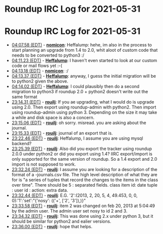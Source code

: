 # Roundup IRC Log for 2021-05-31 #
# Roundup IRC Log for 2021-05-31
* <a href="#04:07.58" id="04:07.58">04:07.58 (EDT)</a> - __[nomicon](https://github.com/nomicon)__: Heffalump: hehe, im also in the process to start planning an upgrade from 1.4 to 2.0, whit aloot of custom code that needs to be converted to python3 :/
* <a href="#04:11.23" id="04:11.23">04:11.23 (EDT)</a> - __[Heffalump](https://github.com/Heffalump)__: I haven't even started to look at our custom code or mail flows yet :-(
* <a href="#04:13.18" id="04:13.18">04:13.18 (EDT)</a> - __[nomicon](https://github.com/nomicon)__: :/
* <a href="#04:13.37" id="04:13.37">04:13.37 (EDT)</a> - __[Heffalump](https://github.com/Heffalump)__: anyway, I guess the initial migration will be to python2 given the above.
* <a href="#04:14.02" id="04:14.02">04:14.02 (EDT)</a> - __[Heffalump](https://github.com/Heffalump)__: I could plausibly then do a second migration to python3 if roundup 2.0 + python2 doesn't write out the same format
* <a href="#23:14.31" id="23:14.31">23:14.31 (EDT)</a> - __[rouilj](https://github.com/rouilj)__: If you ae upgrading, what I would do is upgrade using 2.0. Then export using roundup-admin with python2. Then import using roundup-admin using python 3. Depending on the size it may take a while and disk space is also a concern.
* <a href="#23:15.06" id="23:15.06">23:15.06 (EDT)</a> - __[rouilj](https://github.com/rouilj)__: oh sorry. misread. you are asking about the journal.
* <a href="#23:15.33" id="23:15.33">23:15.33 (EDT)</a> - __[rouilj](https://github.com/rouilj)__: journal of an export that is.
* <a href="#23:22.46" id="23:22.46">23:22.46 (EDT)</a> - __[rouilj](https://github.com/rouilj)__: Heffalump, I assume you are using mysql backend?
* <a href="#23:25.39" id="23:25.39">23:25.39 (EDT)</a> - __[rouilj](https://github.com/rouilj)__: Also did you export the tracker using roundup 2.0.0 under python2 or did you export using 1.4? IIRC export/import is only supported for the same version of roundup. So a 1.4 export and 2.0 import is not supposed to work.
* <a href="#23:32.24" id="23:32.24">23:32.24 (EDT)</a> - __[rouilj](https://github.com/rouilj)__: I assume you are looking for a description of the format of a -journals.csv file. The high level description of what they are for is "a series of tuples that record the changes to the items in the class over time". There should be 5 : separated fields.  class item id: date tuple : user id : action: extra data.
* <a href="#23:32.44" id="23:32.44">23:32.44 (EDT)</a> - __[rouilj](https://github.com/rouilj)__: E.G. '2':(2013, 2, 20, 5, 4, 49.453, 0, 0, 0):'1':'set':"{'nosy': (('+', ['2', '3']),)}"
* <a href="#23:33.58" id="23:33.58">23:33.58 (EDT)</a> - __[rouilj](https://github.com/rouilj)__: item 2 was changed on feb 20, 2013 at 5:04:49 by the admin user. The admin user set nosy to id 2 and 3.
* <a href="#23:34.32" id="23:34.32">23:34.32 (EDT)</a> - __[rouilj](https://github.com/rouilj)__: This was done using 2.x under python 3, but it should be similar for python2 and ealier versions.
* <a href="#23:36.00" id="23:36.00">23:36.00 (EDT)</a> - __[rouilj](https://github.com/rouilj)__: hope that helps.
